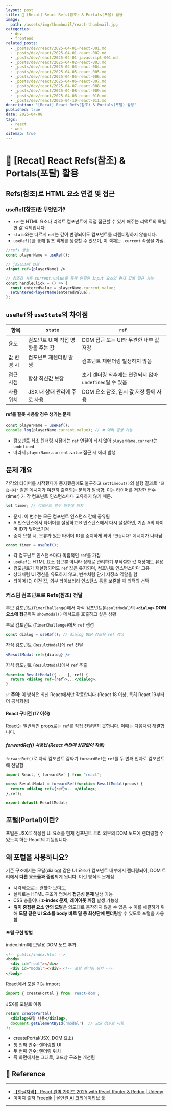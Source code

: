 ```yaml
---
layout: post
title: 📘 [Recat] React Refs(참조) & Portals(포탈) 활용
image:
  path: /assets/img/thumbnail/react-thumbnail.jpg
categories:
  - dev
  - frontend
related_posts:
  - _posts/dev/react/2025-04-01-react-001.md
  - _posts/dev/react/2025-04-01-react-002.md
  - _posts/dev/react/2025-04-01-javascript-001.md
  - _posts/dev/react/2025-04-02-react-003.md
  - _posts/dev/react/2025-04-03-react-004.md
  - _posts/dev/react/2025-04-05-react-005.md
  - _posts/dev/react/2025-04-05-react-006.md
  - _posts/dev/react/2025-04-06-react-007.md
  - _posts/dev/react/2025-04-07-react-008.md
  - _posts/dev/react/2025-04-08-react-009.md
  - _posts/dev/react/2025-04-08-react-010.md
  - _posts/dev/react/2025-04-10-react-011.md
description: "[Recat] React Refs(참조) & Portals(포탈) 활용"
published: true
date: 2025-04-08
tags:
  - react
  - web
sitemap: true
---
```


# 📘 [Recat] React Refs(참조) & Portals(포탈) 활용

## Refs(참조)로 HTML 요소 연결 및 접근

### useRef(참조)란 무엇인가?
- `ref`는 HTML 요소나 리액트 컴포넌트에 직접 접근할 수 있게 해주는 리액트의 특별한 값 객체입니다.
- `state`와는 다르게 `ref`는 값이 변경되어도 컴포넌트를 리렌더링하지 않습니다.
- `useRef()`를 통해 참조 객체를 생성할 수 있으며, 이 객체는 `.current` 속성을 가짐.


```jsx
//refs 생성
const playerName = useRef();

// jsx요소에 연결
<input ref={playerName} />

// 참조값 사용 current.value를 통해 연결된 input 요소의 현재 값에 접근 가능
const handleClick = () => {
  const enteredValue = playerName.current.value;
  setEnteredPlayerName(enteredValue);
};
```


## `useRef`와 `useState`의 차이점

| 항목     | `state`              | `ref`                                 |
| ------ | -------------------- | ------------------------------------- |
| 용도     | 컴포넌트 UI에 직접 영향을 주는 값 | DOM 접근 또는 UI와 무관한 내부 값 저장             |
| 값 변경 시 | 컴포넌트 재렌더링 발생         | 컴포넌트 재렌더링 발생하지 않음                     |
| 접근 시점  | 항상 최신값 보장            | 초기 렌더링 직후에는 연결되지 않아 `undefined`일 수 있음 |
| 사용 위치  | JSX 내 상태 관리에 주로 사용   | DOM 요소 참조, 임시 값 저장 등에 사용              |

#### ref를 잘못 사용할 경우 생기는 문제
```jsx
const playerName = useRef();
console.log(playerName.current.value); // ❌ 에러 발생 가능
```
- 컴포넌트 최초 렌더링 시점에는 `ref` 연결이 되지 않아 `playerName.current`는 `undefined`
- 따라서 `playerName.current.value` 접근 시 에러 발생



## 문제 개요

각각의 타이머를 시작했다가 중지했음에도 불구하고 `setTimeout()`의 실행 결과로 `"졌습니다"` 같은 메시지가 여전히 출력되는 문제가 발생함. 이는 타이머를 저장한 변수(timer) 가 각 컴포넌트 인스턴스마다 고유하지 않기 때문.

```jsx
let timer; // 컴포넌트 함수 외부에 위치
```
- 문제: 이 변수는 모든 컴포넌트 인스턴스 간에 공유됨
- A 인스턴스에서 타이머를 설정하고 B 인스턴스에서 다시 설정하면, 기존 A의 타이머 ID가 덮어쓰기됨
- 중지 요청 시, 오류가 있는 타이머 ID를 중지하게 되어 `"졌습니다"` 메시지가 나타남

```jsx
const timer = useRef();
```
- 각 컴포넌트 인스턴스마다 독립적인 `ref`를 가짐
- `useRef`는 HTML 요소 접근뿐 아니라 상태로 관리하기 부적절한 값 저장에도 유용
- 컴포넌트가 재실행되어도 `ref` 값은 유지되며, 컴포넌트 인스턴스마다 고유
- 상태처럼 UI 갱신을 유도하지 않고, 변수처럼 단기 저장소 역할을 함
- 타이머 ID, 이전 값, 외부 라이브러리 인스턴스 등을 보존할 때 최적의 선택

### 커스텀 컴포넌트로 Refs(참조) 전달

부모 컴포넌트(`TimerChallenge`)에서 자식 컴포넌트(`ResultModal`)의 **`<dialog>` DOM 요소에 접근**하여 `showModal()` 메서드를 호출하고 싶은 상황

부모 컴포넌트 (`TimerChallenge`)에서 `ref` 생성
```jsx
const dialog = useRef(); // dialog DOM 참조용 ref 생성
```

자식 컴포넌트 (`ResultModal`)에 `ref` 전달
```jsx
<ResultModal ref={dialog} />
```

자식 컴포넌트 (`ResultModal`)에서 `ref` 추출
```jsx
function ResultModal({ ... }, ref) {
  return <dialog ref={ref}>...</dialog>;
}
```

✅ **주의**: 이 방식은 최신 React에서만 작동합니다 (React 18 이상, 특히 React 19부터 더 공식화됨)

#### React 구버전 (17 이하)
React는 일반적인 props로는 `ref`를 직접 전달받지 못합니다. 이때는 다음처럼 해결합니다.

##### forwardRef() 사용법 (React 버전에 상관없이 작동)
`forwardRef()`로 자식 컴포넌트 감싸기
`forwardRef`는 `ref`를 두 번째 인자로 컴포넌트에 전달함
```jsx
import React, { forwardRef } from "react";

const ResultModal = forwardRef(function ResultModal(props) {
  return <dialog ref={ref}>...</dialog>;
},ref);

export default ResultModal;
```


## 포털(Portal)이란?

포털은 JSX로 작성된 UI 요소를 현재 컴포넌트 트리 외부의 DOM 노드에 렌더링할 수 있도록 하는 React의 기능입니다.

## 왜 포털을 사용하나요?

기존 구조에서는 모달(dialog) 같은 UI 요소가 컴포넌트 내부에서 렌더링되어, DOM 트리에서 **다른 요소들과 중첩**되게 됩니다.
이런 방식의 문제점
- 시각적으로는 괜찮아 보여도,
- 실제로는 HTML 구조가 엉켜서 **접근성 문제** 발생 가능
- CSS 충돌이나 **z-index 문제**, **레이아웃 깨짐** 발생 가능성
- **깊이 중첩된 요소 안의 모달**은 의도대로 동작하지 않을 수 있음
→ 이를 해결하기 위해 **모달 같은 UI 요소를 body 바로 밑 등 최상단에 렌더링**할 수 있도록 포털을 사용함

#### 포털 구현 방법
index.html에 모달용 DOM 노드 추가
```html
<!-- public/index.html -->
<body>
  <div id="root"></div>
  <div id="modal"></div> <!-- 포털 렌더링 위치 -->
</body>
```

React에서 포털 기능 import
```jsx
import { createPortal } from 'react-dom';
```

JSX를 포털로 이동
```jsx
return createPortal(
  <dialog>모달 내용</dialog>,
  document.getElementById('modal')  // 모달 div로 이동
);
```
- createPortal(JSX, DOM 요소)
- 첫 번째 인수: 렌더링할 UI
- 두 번째 인수: 렌더링 위치
- 즉 화면에서는 그대로, 코드상 구조는 개선됨


## 📑 Reference

---

- [【한글자막】 React 완벽 가이드 2025 with React Router & Redux \| Udemy](https://www.udemy.com/course/best-react/)
- [이미지 출저 Freepik \| 올인원 AI 크리에이티브 툴](https://kr.freepik.com/)

---